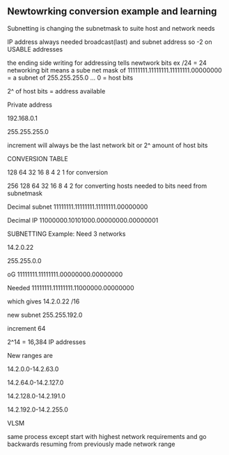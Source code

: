 <h2>Newtowrking conversion example and learning</h2>
<p>Subnetting is changing the subnetmask to suite host and network needs</p>
<p>IP address always needed broadcast(last) and subnet address so -2 on USABLE addresses</p>
<p>the ending side writing for addressing tells newtwork bits ex /24 = 24 networking bit means a sube net mask of 11111111.11111111.11111111.00000000 = a subnet of 255.255.255.0 ... 0 = host bits</p>
<p>2^ of host bits = address available</p>
<p>Private address</p>
<p>192.168.0.1</p>
<p>255.255.255.0</p>
<p>increment will always be the last network bit or 2^ amount of host bits</p>
<p>CONVERSION TABLE</p>
<p>128 64  32 16 8  4 2 1 for conversion</p>
<p>256 128 64 32 16 8 4 2 for converting hosts needed to bits need from subnetmask</p>

<p>Decimal subnet 11111111.11111111.11111111.00000000</p>
<p>Decimal IP 11000000.10101000.00000000.00000001</p>

<p>SUBNETTING Example: Need 3 networks</p>
<p>14.2.0.22</p>
<p>255.255.0.0</p>

<p>oG 11111111.11111111.00000000.00000000</p>
<p>Needed 11111111.11111111.11000000.00000000 </p>
<p>which gives 14.2.0.22 /16</p>
<p>new subnet 255.255.192.0</p>
<p>increment 64</p>
<p>2^14 = 16,384 IP addresses</p>
<p>New ranges are</p>
<p>14.2.0.0-14.2.63.0</p>
<p>14.2.64.0-14.2.127.0</p>
<p>14.2.128.0-14.2.191.0</p>
<p>14.2.192.0-14.2.255.0</p>

<p>VLSM</p>
<p>same process except start with highest network requirements and go backwards resuming from previously made network range</p>



